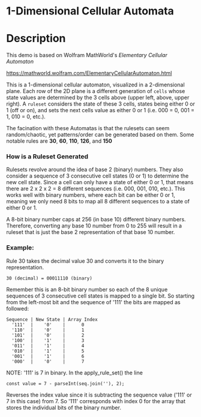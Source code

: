 # 1-Dimensional Cellular Automata

# Description

This demo is based on Wolfram MathWorld's _Elementary Cellular Automaton_

https://mathworld.wolfram.com/ElementaryCellularAutomaton.html

This is a 1-dimensional cellular automaton, visualized in a 2-dimensional plane. Each row of the 2D plane is a different generation of `cells` whose state values are determined by the 3 cells above (upper left, above, upper right). A `ruleset` considers the state of these 3 cells, states being either 0 or 1 (off or on), and sets the next cells value as either 0 or 1 (i.e. 000 = 0, 001 = 1, 010 = 0, etc.).

The facination with these Automatas is that the rulesets can seem random/chaotic, yet patterns/order can be generated based on them. Some notable rules are **30**, **60**, **110**, **126**, and **150**

### How is a Ruleset Generated

Rulesets revolve around the idea of base 2 (binary) numbers. They also consider a sequence of 3 consecutive cell states (0 or 1) to determine the new cell state. Since a cell can only have a state of either 0 or 1, that means there are 2 x 2 x 2 = 8 different sequences (i.e. 000, 001, 010, etc.). This works well with binary numbers, where each bit can be either 0 or 1, meaning we only need 8 bits to map all 8 different sequences to a state of either 0 or 1.

A 8-bit binary number caps at 256 (in base 10) different binary numbers. Therefore, converting any base 10 number from 0 to 255 will result in a ruleset that is just the base 2 representation of that base 10 number.

### Example:

Rule 30 takes the decimal value 30 and converts it to the binary representation.

    30 (decimal) = 00011110 (binary)

Remember this is an 8-bit binary number so each of the 8 unique sequences of 3 consecutive cell states is mapped to a single bit. So starting from the left-most bit and the sequence of '111' the bits are mapped as followed:

    Sequence | New State | Array Index
      '111'  |    '0'    |      0
      '110'  |    '0'    |      1
      '101'  |    '0'    |      2
      '100'  |    '1'    |      3
      '011'  |    '1'    |      4
      '010'  |    '1'    |      5
      '001'  |    '1'    |      6
      '000'  |    '0'    |      7

NOTE: '111' is 7 in binary. In the apply_rule_set() the line

    const value = 7 - parseInt(seq.join(''), 2);

Reverses the index value since it is subtracting the sequence value ('111' or 7 in this case) from 7. So '111' corresponds with index 0 for the array that stores the individual bits of the binary number.
